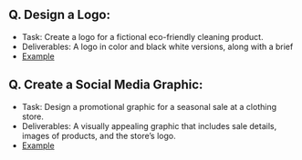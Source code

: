 ## Q. Design a Logo:

- Task: Create a logo for a fictional eco-friendly cleaning product.
- Deliverables: A logo in color and black white versions, along with a brief
- [Example](https://www.freepik.com/free-photos-vectors/eco-friendly-cleaning-logo)

## Q. Create a Social Media Graphic:
- Task: Design a promotional graphic for a seasonal sale at a clothing store.
- Deliverables: A visually appealing graphic that includes sale details, images of
products, and the store’s logo.
- [Example](https://www.freepik.com/search?format=search&query=graphic%20for%20a%20seasonal%20sale%20at%20a%20clothing%20store.%20)
